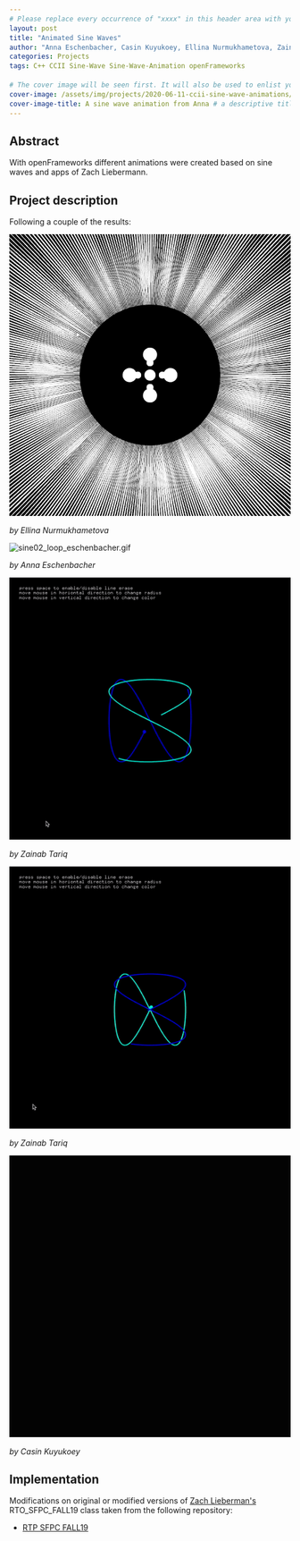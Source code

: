 ```yaml
---
# Please replace every occurrence of "xxxx" in this header area with your personal information.
layout: post
title: "Animated Sine Waves"
author: "Anna Eschenbacher, Casin Kuyukoey, Ellina Nurmukhametova, Zainab Tariq"
categories: Projects
tags: C++ CCII Sine-Wave Sine-Wave-Animation openFrameworks

# The cover image will be seen first. It will also be used to enlist your project amonst others.
cover-image: /assets/img/projects/2020-06-11-ccii-sine-wave-animations/sine02_loop_eschenbacher.gif # choose your desired image file format — must be supported by web browsers — only one
cover-image-title: A sine wave animation from Anna # a descriptive title for the image
---
```


## Abstract

With openFrameworks different animations were created based on sine waves and apps of Zach Liebermann.

## Project description

Following a couple of the results:

![sine_wave_gif_nurmukhametova.gif](/assets/img/projects/2020-06-11-ccii-sine-wave-animations/sine_wave_gif_nurmukhametova.gif)

*by Ellina Nurmukhametova*


![sine02_loop_eschenbacher.gif](/assets/img/projects/2020-06-11-ccii-sine-wave-animations/sine02_loop_eschenbacher.gif)

*by Anna Eschenbacher*


![solution_tariq1.gif](/assets/img/projects/2020-06-11-ccii-sine-wave-animations/solution_tariq1.gif)

*by Zainab Tariq*


![solution_tariq2.gif](/assets/img/projects/2020-06-11-ccii-sine-wave-animations/solution_tariq2.gif)

*by Zainab Tariq*


![01_sine_modified_kuyukoey.gif](/assets/img/projects/2020-06-11-ccii-sine-wave-animations/01_sine_modified_kuyukoey.gif)

*by Casin Kuyukoey*


## Implementation

Modifications on original or modified versions of [Zach Lieberman's](https://github.com/ofZach) RTO_SFPC_FALL19 class taken from the following repository: 

- [RTP SFPC FALL19](https://github.com/ofZach/RTP_SFPC_FALL19)

